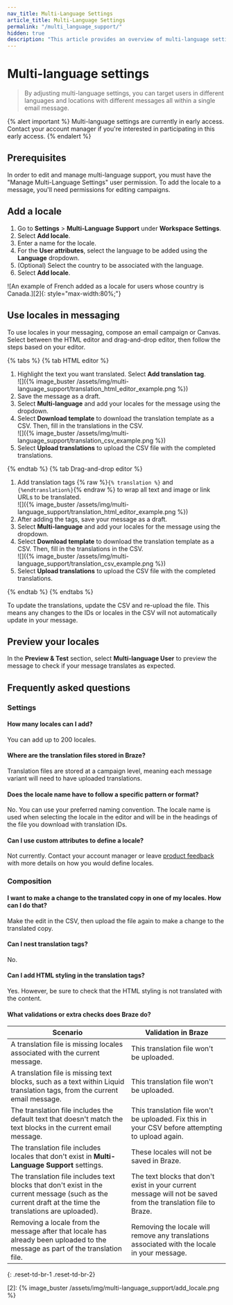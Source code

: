 ```yaml
---
nav_title: Multi-Language Settings
article_title: Multi-Language Settings
permalink: "/multi_language_support/"
hidden: true
description: "This article provides an overview of multi-language settings in the Braze dashboard and how to use locales in your messaging."
---
```


# Multi-language settings

> By adjusting multi-language settings, you can target users in different languages and locations with different messages all within a single email message.

{% alert important %}
Multi-language settings are currently in early access. Contact your account manager if you're interested in participating in this early access.
{% endalert %}

## Prerequisites

In order to edit and manage multi-language support, you must have the "Manage Multi-Language Settings" user permission. To add the locale to a message, you'll need permissions for editing campaigns.

## Add a locale

1. Go to **Settings** > **Multi-Language Support** under **Workspace Settings**.
2. Select **Add locale**.
3. Enter a name for the locale.
4. For the **User attributes**, select the language to be added using the **Language** dropdown.
5. (Optional) Select the country to be associated with the language.
6. Select **Add locale**. 

![An example of French added as a locale for users whose country is Canada.][2]{: style="max-width:80%;"}

## Use locales in messaging

To use locales in your messaging, compose an email campaign or Canvas. Select between the HTML editor and drag-and-drop editor, then follow the steps based on your editor.

{% tabs %}
{% tab HTML editor %}

1. Highlight the text you want translated. Select **Add translation tag**. <br>![]({% image_buster /assets/img/multi-language_support/translation_html_editor_example.png %})
2. Save the message as a draft.
3. Select **Multi-language** and add your locales for the message using the dropdown.
4. Select **Download template** to download the translation template as a CSV. Then, fill in the translations in the CSV. <br>![]({% image_buster /assets/img/multi-language_support/translation_csv_example.png %})
5. Select **Upload translations** to upload the CSV file with the completed translations.

{% endtab %}
{% tab Drag-and-drop editor %}

1. Add translation tags {% raw %}`{% translation %}` and `{%endtranslation%}`{% endraw %} to wrap all text and image or link URLs to be translated.<br>![]({% image_buster /assets/img/multi-language_support/translation_html_editor_example.png %})
2. After adding the tags, save your message as a draft.
3. Select **Multi-language** and add your locales for the message using the dropdown.
4. Select **Download template** to download the translation template as a CSV. Then, fill in the translations in the CSV. <br>![]({% image_buster /assets/img/multi-language_support/translation_csv_example.png %})
5. Select **Upload translations** to upload the CSV file with the completed translations.

{% endtab %}
{% endtabs %}

To update the translations, update the CSV and re-upload the file. This means any changes to the IDs or locales in the CSV will not automatically update in your message.

## Preview your locales

In the **Preview & Test** section, select **Multi-language User** to preview the message to check if your message translates as expected.

## Frequently asked questions

### Settings

#### How many locales can I add?
You can add up to 200 locales.

#### Where are the translation files stored in Braze?
Translation files are stored at a campaign level, meaning each message variant will need to have uploaded translations.

#### Does the locale name have to follow a specific pattern or format?
No. You can use your preferred naming convention. The locale name is used when selecting the locale in the editor and will be in the headings of the file you download with translation IDs.

#### Can I use custom attributes to define a locale?
Not currently. Contact your account manager or leave [product feedback]({{site.baseurl}}/user_guide/administrative/access_braze/portal/) with more details on how you would define locales.

### Composition

#### I want to make a change to the translated copy in one of my locales. How can I do that?
Make the edit in the CSV, then upload the file again to make a change to the translated copy.

#### Can I nest translation tags?
No.

#### Can I add HTML styling in the translation tags?
Yes. However, be sure to check that the HTML styling is not translated with the content.

#### What validations or extra checks does Braze do?

| Scenario                                                                                                                                                 | Validation in Braze                                                                                            |
|----------------------------------------------------------------------------------------------------------------------------------------------------------|----------------------------------------------------------------------------------------------------------------|
| A translation file is missing locales associated with the current message.                                                                               | This translation file won't be uploaded.                                                                       |
| A translation file is missing text blocks, such as a text within Liquid translation tags, from the current email message.                                | This translation file won't be uploaded.                                                                       |
| The translation file includes the default text that doesn't match the text blocks in the current email message.                                          | This translation file won't be uploaded. Fix this in your CSV before attempting to upload again.               |
| The translation file includes locales that don't exist in **Multi-Language Support** settings.                                                           | These locales will not be saved in Braze.                                                                      |
| The translation file includes text blocks that don't exist in the current message (such as the current draft at the time the translations are uploaded). | The text blocks that don't exist in your current message will not be saved from the translation file to Braze. |
| Removing a locale from the message after that locale has already been uploaded to the message as part of the translation file.                           | Removing the locale will remove any translations associated with the locale in your message.                   |
{: .reset-td-br-1 .reset-td-br-2}


[2]: {% image_buster /assets/img/multi-language_support/add_locale.png %}